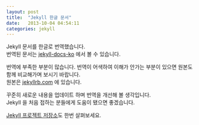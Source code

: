 ```yaml
---
layout: post
title:  "Jekyll 한글 문서"
date:   2013-10-04 04:54:11
categories: jekyll
---
```


Jekyll 문서를 한글로 번역했습니다.  
번역된 문서는 [jekyll-docs-ko][jekyll-docs-ko] 에서 볼 수 있습니다.

번역에 부족한 부분이 많습니다. 번역이 어색하여 이해가 안가는 부분이 있으면 원본도 함께 비교해가며 보시기 바랍니다.  
원본은 [jekyllrb.com][jekyll-docs] 에 있습니다.

꾸준히 새로운 내용을 업데이트 하며 번역을 개선해 볼 생각입니다.  
Jekyll 을 처음 접하는 분들에게 도움이 됐으면 좋겠습니다.

[Jekyll 프로젝트 저장소][jekyll]도 한번 살펴보세요.

[jekyll-docs-ko]: http://svperstarz.github.io/jekyll-docs-ko
[jekyll]: https://github.com/mojombo/jekyll
[jekyll-docs]: http://jekyllrb.com
